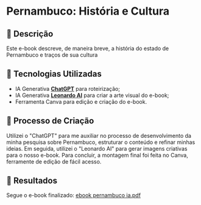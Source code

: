 # Pernambuco: História e Cultura

## 📒 Descrição
Este e-book descreve, de maneira breve, a história do estado de Pernambuco e traços de sua cultura

## 🤖 Tecnologias Utilizadas
- IA Generativa **[ChatGPT](https://chat.openai.com)** para roteirização;
- IA Generativa **[Leonardo AI](https://leonardo.ai)** para criar a arte visual do e-book;
- Ferramenta Canva para edição e criação do e-book.

## 🧐 Processo de Criação
Utilizei o "ChatGPT" para me auxiliar no processo de desenvolvimento da minha pesquisa sobre Pernambuco, estruturar o conteúdo e refinar minhas ideias. Em seguida, utilizei o "Leonardo AI" para gerar imagens criativas para o nosso e-book. Para concluir, a montagem final foi feita no Canva, ferramente de edição de fácil acesso.

## 🚀 Resultados
Segue o e-book finalizado:
[ebook pernambuco ia.pdf](https://github.com/user-attachments/files/18319308/ebook.pernambuco.ia.pdf)
